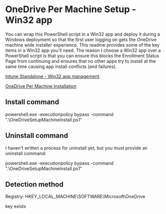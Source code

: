 # OneDrive Per Machine Setup - Win32 app

You can wrap this PowerShell script in a Win32 app and deploy it during a Windows deployment so that the first user logging on gets the OneDrive machine wide installer experience. This readme provides some of the key items in a Win32 app you'll need. The reason I choose a Win32 app over a PowerShell script is that you can ensure this blocks the Enrollment Status Page from continuing and ensures that no other apps try to install at the same time causing app install conflicts (and failures).

[Intune Standalone - Win32 app management](https://docs.microsoft.com/en-us/mem/intune/apps/apps-win32-app-management).

[OneDrive Per Machine Installation](https://docs.microsoft.com/en-us/onedrive/per-machine-installation#:~:text=Deployment%20instructions.%201%20Download%20OneDriveSetup.exe.%202%20Run%20%22OneDriveSetup.exe,by%20using%20Microsoft%20Endpoint%20Configuration%20Manager%20...%20)

## Install command
powershell.exe -executionpolicy bypass -command ".\OneDriveSetupMachineInstall.ps1"
## Uninstall command
I haven't written a process for uninstall yet, but you must provide an uninstall command:

powershell.exe -executionpolicy bypass -command ".\OneDriveSetupMachineInstall.ps1"

## Detection method

Registry: HKEY_LOCAL_MACHINE\SOFTWARE\Microsoft\OneDrive

key exists
